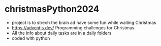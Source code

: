 # christmasPython2024
- project is to strech the brain ad have some fun while waiting Christmas
- https://adventjs.dev/ Programming challenges for Christmas
- All the info about daily tasks are in a daily folders
- coded with python